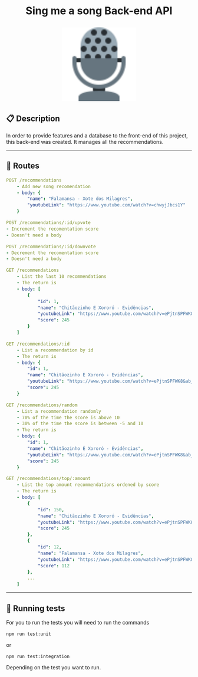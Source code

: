 # <p align = "center"> Sing me a song Back-end API</p>

<p align="center">
   <img src="../microphone.svg" alt="microphone" height="200"/>
</p>

## :clipboard: Description

In order to provide features and a database to the front-end of this project, this back-end was created. It manages all the recommendations.

---

## :rocket: Routes

```yml
POST /recommendations
    - Add new song recomendation
    - body: {
        "name": "Falamansa - Xote dos Milagres",
        "youtubeLink": "https://www.youtube.com/watch?v=chwyjJbcs1Y"
    }
```

```yml
POST /recommendations/:id/upvote
- Increment the recomentation score
- Doesn't need a body
```

```yml
POST /recommendations/:id/downvote
- Decrement the recomentation score
- Doesn't need a body
```

```yml
GET /recommendations
    - List the last 10 recommendations
    - The return is
    - body: [
        {
            "id": 1,
            "name": "Chitãozinho E Xororó - Evidências",
            "youtubeLink": "https://www.youtube.com/watch?v=ePjtnSPFWK8&ab_channel=CHXVEVO",
            "score": 245
        }
    ]
```

```yml
GET /recommendations/:id
    - List a recommendation by id
    - The return is
    - body: {
        "id": 1,
        "name": "Chitãozinho E Xororó - Evidências",
        "youtubeLink": "https://www.youtube.com/watch?v=ePjtnSPFWK8&ab_channel=CHXVEVO",
        "score": 245
    }
```

```yml
GET /recommendations/random
    - List a recommendation randomly
    - 70% of the time the score is above 10
    - 30% of the time the score is between -5 and 10
    - The return is
    - body: {
        "id": 1,
        "name": "Chitãozinho E Xororó - Evidências",
        "youtubeLink": "https://www.youtube.com/watch?v=ePjtnSPFWK8&ab_channel=CHXVEVO",
        "score": 245
    }
```

```yml
GET /recommendations/top/:amount
    - List the top amount recommendations ordened by score
    - The return is
    - body: [
        {
            "id": 150,
            "name": "Chitãozinho E Xororó - Evidências",
            "youtubeLink": "https://www.youtube.com/watch?v=ePjtnSPFWK8&ab_channel=CHXVEVO",
            "score": 245
        },
        {
            "id": 12,
            "name": "Falamansa - Xote dos Milagres",
            "youtubeLink": "https://www.youtube.com/watch?v=ePjtnSPFWK8&ab_channel=CHXVEVO",
            "score": 112
        },
        ...
    ]
```

---

## :test_tube: Running tests

For you to run the tests you will need to run the commands

```
npm run test:unit
```

or

```
npm run test:integration
```

Depending on the test you want to run.
